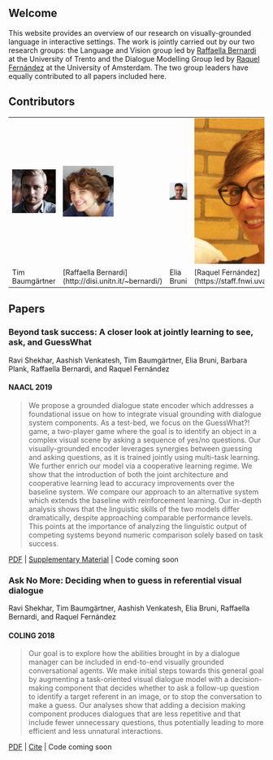 ## Welcome

This website provides an overview of our research on visually-grounded language in interactive settings. The work is jointly carried out by our two research groups: the Language and Vision group led by [Raffaella Bernardi](http://disi.unitn.it/~bernardi/) at the University of Trento and the Dialogue Modelling Group led by [Raquel Fernández](https://staff.fnwi.uva.nl/r.fernandezrovira/) at the University of Amsterdam. The two group leaders have equally contributed to all papers included here.

## Contributors

<table id='contributor-table'>
  <tr>
    <td>
      <img class="headshots" src='images/tim.jpg' alt='Tim Baumg&auml;rtner'>
    </td>
    <td>
      <img class="headshots" src='images/raffa.jpg' alt='Raffaella Bernardi'>
    </td>
    <td>
      <img class="headshots" src='images/elia.jpg' alt='Elia Bruni'>
    </td>
    <td>
      <img class="headshots" src='images/raquel.jpg' alt='Raquel Fern&aacute;ndez'>
    </td>
    <td>
      <img class="headshots" src='images/barbara.png' alt='Barbara Plank'>
    </td>
    <td>
      <img class="headshots" src='images/ravi.jpg' alt='Ravi Shekhar'>
    </td>
    <td>
      <img class="headshots" src='images/aashish2.jpg' alt='Aashish Venkatesh'>
    </td>
  </tr>
  <tr>
    <td>
      <div class='names'>Tim Baumg&auml;rtner</div>
    </td>
    <td>
      <div class='names'>[Raffaella Bernardi](http://disi.unitn.it/~bernardi/)</div>
    </td>
    <td>
      <div class='names'>Elia Bruni</div>
    </td>
    <td>
      <div class='names'>[Raquel Fern&aacute;ndez](https://staff.fnwi.uva.nl/r.fernandezrovira/)</div>
    </td>
    <td>
      <div class='names'>Barbara Plank</div>
    </td>
    <td>
      <div class='names'>Ravi Shekhar</div>
    </td>
    <td>
      <div class='names'>Aashish Venkatesh</div>
    </td>
  </tr>
</table>

## Papers

### Beyond task success: A closer look at jointly learning to see, ask, and GuessWhat
Ravi Shekhar, Aashish Venkatesh, Tim Baumg&auml;rtner, Elia Bruni, Barbara Plank, Raffaella Bernardi, and Raquel Fern&aacute;ndez
#### NAACL 2019
> We propose a grounded dialogue state encoder which addresses a foundational issue on how to integrate visual grounding with dialogue system components. As a test-bed, we focus on the GuessWhat?! game, a two-player game where the goal is to identify an object in a complex visual scene by asking a sequence of yes/no questions. Our visually-grounded encoder leverages synergies between guessing and asking questions, as it is trained jointly using multi-task learning. We further enrich our model via a cooperative learning regime. We show that the introduction of both the joint architecture and cooperative learning lead to accuracy improvements over the baseline system. We compare our approach to an alternative system which extends the baseline with reinforcement learning. Our in-depth analysis shows that the linguistic skills of the two models differ dramatically, despite approaching comparable performance levels. This points at the importance of analyzing the linguistic output of competing systems beyond numeric comparison solely based on task success.  

[PDF](https://arxiv.org/abs/1809.03408) | [Supplementary Material](https:vista-unitn-uva.github.io/jointly_supplementary.pdf) | Code coming soon  

### Ask No More: Deciding when to guess in referential visual dialogue
Ravi Shekhar, Tim Baumg&auml;rtner, Aashish Venkatesh, Elia Bruni, Raffaella Bernardi, and Raquel Fern&aacute;ndez
#### COLING 2018
> Our goal is to explore how the abilities brought in by a dialogue manager can be included in end-to-end visually grounded conversational agents. We make initial steps towards this general goal by augmenting a task-oriented visual dialogue model with a decision-making component that decides whether to ask a follow-up question to identify a target referent in an image, or to stop the conversation to make a guess. Our analyses show that adding a decision making component produces dialogues that are less repetitive and that include fewer unnecessary questions, thus potentially leading to more efficient and less unnatural interactions. 

[PDF](http://aclweb.org/anthology/C18-1104) | [Cite](https://aclanthology.info/papers/C18-1104/c18-1104.bib) | Code coming soon
